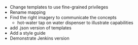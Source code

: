 - Change templates to use fine-grained privileges
- Rename mapping
- Find the right imagery to communicate the concepts
    - hot-water tap on water dispenser to illustrate capabilities
- add .json version of templates
- Add a style guide
- Demonstrate Jenkins version

